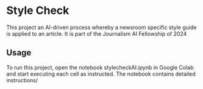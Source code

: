 # Style Check

This project an AI-driven process whereby a newsroom specific style guide is applied to an article.
It is part of the Journalism AI Fellowship of 2024

## Usage
To run this project, open the notebook stylecheckAI.ipynb in Google Colab and start executing each cell as instructed. 
The notebook contains detailed instructions/
   
   
   

